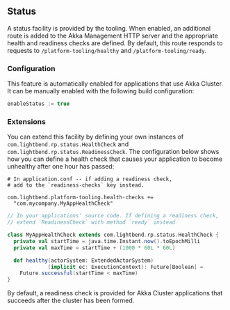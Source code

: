 ## Status

A status facility is provided by the tooling. When enabled, an additional route is added to the Akka Management HTTP
server and the appropriate health and readiness checks are defined. By default, this route responds to
requests to `/platform-tooling/healthy` and `/platform-tooling/ready`.

### Configuration

This feature is automatically enabled for applications that use Akka Cluster. It can be manually enabled with the following build configuration:

```sbt
enableStatus := true
```

### Extensions

You can extend this facility by defining your own instances of `com.lightbend.rp.status.HealthCheck` and `com.lightbend.rp.status.ReadinessCheck`.
The configuration below shows how you can define a health check that causes your application to become unhealthy after one hour has passed:

```hocon
# In application.conf -- if adding a readiness check,
# add to the `readiness-checks` key instead.

com.lightbend.platform-tooling.health-checks +=
  "com.mycompany.MyAppHealthCheck"
```

```scala
// In your applications' source code. If defining a readiness check,
// extend `ReadinessCheck` with method `ready` instead

class MyAppHealthCheck extends com.lightbend.rp.status.HealthCheck {
  private val startTime = java.time.Instant.now().toEpochMilli
  private val maxTime = startTime + (1000 * 60L * 60L)

  def healthy(actorSystem: ExtendedActorSystem)
             (implicit ec: ExecutionContext): Future[Boolean] =
    Future.successful(startTime < maxTime)
}
```

By default, a readiness check is provided for Akka Cluster applications that succeeds after the cluster has been formed.
